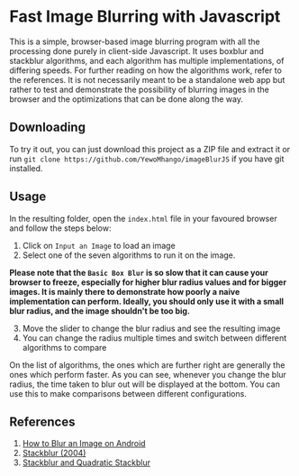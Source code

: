 # Fast Image Blurring with Javascript 

This is a simple, browser-based image blurring program with all the processing done purely in client-side Javascript. It uses boxblur and stackblur algorithms, and each algorithm has multiple implementations, of differing speeds. For further reading on how the algorithms work, refer to the references. It is not necessarily meant to be a standalone web app but rather to test and demonstrate the possibility of blurring images in the browser and the optimizations that can be done along the way.

## Downloading

To try it out, you can just download this project as a ZIP file and extract it or run `git clone https://github.com/YewoMhango/imageBlurJS` if you have git installed. 

## Usage

In the resulting folder, open the `index.html` file in your favoured browser and follow the steps below:

  1. Click on `Input an Image` to load an image
  2. Select one of the seven algorithms to run it on the image.

**Please note that the `Basic Box Blur` is so slow that it can cause your browser to freeze, especially for higher blur radius values and for bigger images. It is mainly there to demonstrate how poorly a naive implementation can perform. Ideally, you should only use it with a small blur radius, and the image shouldn't be too big.**

  3. Move the slider to change the blur radius and see the resulting image
  4. You can change the radius multiple times and switch between different algorithms to compare

On the list of algorithms, the ones which are further right are generally the ones which perform faster. As you can see, whenever you change the blur radius, the time taken to blur out will be displayed at the bottom. You can use this to make comparisons between different configurations. 

## References

  1. [How to Blur an Image on Android](https://medium.com/mobile-app-development-publication/blurring-image-algorithm-example-in-android-cec81911cd5e)
  2. [Stackblur (2004)](https://underdestruction.com/2004/02/25/stackblur-2004/)
  3. [Stackblur and Quadratic Stackblur](https://observablehq.com/@jobleonard/mario-klingemans-stackblur)
